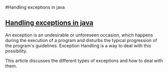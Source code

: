 #Handling exceptions in java

## [Handling exceptions in java](iq.opengenus.org/handling-exceptions-in-java/)

 An exception is an undesirable or unforeseen occasion, which happens during the execution of a program and disturbs the typical progression of the program's guidelines. Exception Handling is a way to deal with this possibility.

This article discusses the different types of exceptions and how to deal with them.